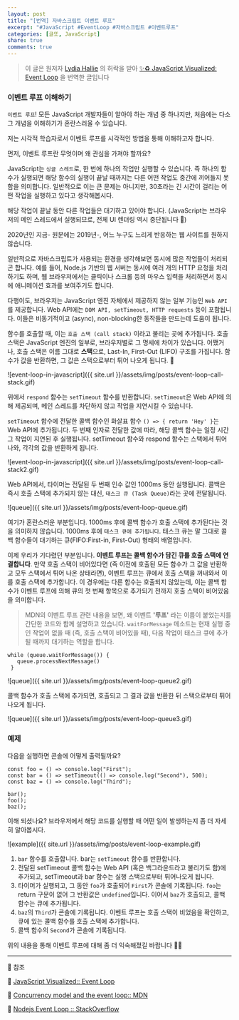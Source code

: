 ```yaml
---
layout: post
title: "[번역] 자바스크립트 이벤트 루프"
excerpt: "#JavaScript #EventLoop #자바스크립트 #이벤트루프"
categories: [글또, JavaScript]
share: true
comments: true
---
```


> 이 글은 원저자 [Lydia Hallie](https://dev.to/lydiahallie) 의 허락을 받아 [✨♻️ JavaScript Visualized: Event Loop](https://dev.to/lydiahallie/javascript-visualized-event-loop-3dif) 을 번역한 글입니다

### 이벤트 루프 이해하기

`이벤트 루프`! 
모든 JavaScript 개발자들이 알아야 하는 개념 중 하나지만, 처음에는 다소 그 개념을 이해하기가 혼란스러울 수 있습니다.

저는 시각적 학습자로서 이벤트 루프를 시각적인 방법을 통해 이해하고자 합니다.

먼저, 이벤트 루프란 무엇이며 왜 관심을 가져야 할까요?

JavaScript는 `싱글 스레드`로, 한 번에 하나의 작업만 실행할 수 있습니다.
즉 하나의 함수가 실행되면 해당 함수의 실행이 끝날 때까지는 다른 어떤 작업도 중간에 끼어들지 못함을 의미합니다.
일반적으로 이는 큰 문제는 아니지만, 30초라는 긴 시간이 걸리는 어떤 작업을 실행하고 있다고 생각해봅시다.

해당 작업이 끝날 동안 다른 작업들은 대기하고 있어야 합니다.
(JavaScript는 브라우저의 메인 스레드에서 실행되므로, 전체 UI 렌더링 역시 중단됩니다 😬)

2020년인 지금- 원문에는 2019년-, 어느 누구도 느리게 반응하는 웹 사이트를 원하지 않습니다.

일반적으로 자바스크립트가 사용되는 환경을 생각해보면 동시에 많은 작업들이 처리되곤 합니다.
예를 들어, Node.js 기반의 웹 서버는 동시에 여러 개의 HTTP 요청을 처리하기도 하며,
웹 브라우저에서는 클릭이나 스크롤 등의 마우스 입력을 처리하면서 동시에 애니메이션 효과를 보여주기도 합니다.

다행이도, 브라우저는 JavaScript 엔진 자체에서 제공하지 않는 일부 기능인 `Web API`를 제공합니다.
Web API에는 `DOM API, setTimeout, HTTP requests` 등이 포함됩니다.
이들은 비동기적이고 (async), non-blocking한 동작들을 만드는데 도움이 됩니다.

함수를 호출할 때, 이는 `호출 스택 (call stack)` 이라고 불리는 곳에 추가됩니다.
호출 스택은 JavaScript 엔진의 일부로, 브라우저별로 그 명세에 차이가 있습니다.
어쨌거나, 호출 스택은 이름 그대로 **스택**으로, Last-In, First-Out (LIFO) 구조를 가집니다.
함수가 값을 반환하면, 그 값은 스택으로부터 튀어 나오게 됩니다. 👋

![event-loop-in-javascript]({{ site.url }}/assets/img/posts/event-loop-call-stack.gif)

위에서 `respond` 함수는 `setTimeout` 함수를 반환합니다.
`setTimeout`은 Web API에 의해 제공되며, 메인 스레드를 차단하지 않고 작업을 지연시킬 수 있습니다.

`setTimeout` 함수에 전달한 콜백 함수인 화살표 함수 `() => { return 'Hey' }`는 Web API에 추가됩니다.
두 번째 인자로 전달한 값에 따라, 해당 콜백 함수는 일정 시간 그 작업이 지연된 후 실행됩니다.
setTimeout 함수와 respond 함수는 스택에서 튀어 나와, 각각의 값을 반환하게 됩니다.

![event-loop-in-javascript]({{ site.url }}/assets/img/posts/event-loop-call-stack2.gif)

Web API에서, 타이머는 전달된 두 번째 인수 값인 1000ms 동안 실행됩니다.
콜백은 즉시 호출 스택에 추가되지 않는 대신, `태스크 큐 (Task Queue)`라는 곳에 전달됩니다.

![queue]({{ site.url }}/assets/img/posts/event-loop-queue.gif)

여기가 혼란스러운 부분입니다.
1000ms 후에 콜백 함수가 호출 스택에 추가된다는 것을 의미하지 않습니다.
1000ms 후에 `태스크 큐에 추가됩니다`.
태스크 큐는 말 그대로 콜백 함수들이 대기하는 큐(FIFO:First-in, First-Out) 형태의 배열입니다.

이제 우리가 기다렸던 부분입니다. **이벤트 루프는 콜백 함수가 담긴 큐를 호출 스택에 연결합니다**.
만약 호출 스택이 비어있다면 (즉 이전에 호출된 모든 함수가 그 값을 반환하고 모두 스택에서 튀어 나온 상태라면), 이벤트 루프는 큐에서 호출 스택을 꺼내와서 이를 호출 스택에 추가합니다.
이 경우에는 다른 함수는 호출되지 않았는데, 이는 콜백 함수가 이벤트 루프에 의해 큐의 첫 번째 항목으로 추가되기 전까지 호출 스택이 비어있음을 의미합니다.

> MDN의 이벤트 루프 관련 내용을 보면, 왜 이벤트 **'루프'** 라는 이름이 붙었는지를 간단한 코드와 함께 설명하고 있습니다.
> `waitForMessage` 메소드는 현재 실행 중인 작업이 없을 때 (즉, 호출 스택이 비어있을 때), 다음 작업이 태스크 큐에 추가될 때까지 대기하는 역할을 합니다. 
```
while (queue.waitForMessage()) {
   queue.processNextMessage()
 }
```

![queue]({{ site.url }}/assets/img/posts/event-loop-queue2.gif)

콜백 함수가 호출 스택에 추가되면, 호출되고 그 결과 값을 반환한 뒤 스택으로부터 튀어나오게 됩니다.

![queue]({{ site.url }}/assets/img/posts/event-loop-queue3.gif)

### 예제

다음을 실행하면 콘솔에 어떻게 출력될까요?

```
const foo = () => console.log("First");
const bar = () => setTimeout(() => console.log("Second"), 500);
const baz = () => console.log("Third");

bar();
foo();
baz();
```

이해 되셨나요?
브라우저에서 해당 코드를 실행할 때 어떤 일이 발생하는지 좀 더 자세히 알아봅시다.

![example]({{ site.url }}/assets/img/posts/event-loop-example.gif)

1. `bar` 함수를 호출합니다. bar는 `setTimeout` 함수를 반환합니다.
2. 전달된 setTimeout 콜백 함수는 Web API (혹은 백그라운드라고 불리기도 함)에 추가되고, setTimeout과 bar 함수는 실행 스택으로부터 튀어나오게 됩니다.
3. 타이머가 실행되고, 그 동안 `foo`가 호출되어 `First`가 콘솔에 기록됩니다. `foo`는 return 구문이 없어 그 반환값은 `undefined`입니다. 이어서 `baz`가 호출되고, 콜백 함수는 큐에 추가됩니다.
4. `baz`의 `Third`가 콘솔에 기록됩니다. 이벤트 루프는 호출 스택이 비었음을 확인하고, 큐에 있는 콜백 함수를 호출 스택에 추가합니다.
5. 콜백 함수의 `Second`가 콘솔에 기록됩니다.

위의 내용을 통해 이벤트 루프에 대해 좀 더 익숙해졌길 바랍니다 💪🏼

---

🔗 참조

📌 [JavaScript Visualized:: Event Loop](https://dev.to/lydiahallie/javascript-visualized-event-loop-3dif)

📌 [Concurrency model and the event loop:: MDN](https://developer.mozilla.org/en-US/docs/Web/JavaScript/EventLoop)

📌 [Nodejs Event Loop :: StackOverflow](https://stackoverflow.com/questions/10680601/nodejs-event-loop)

